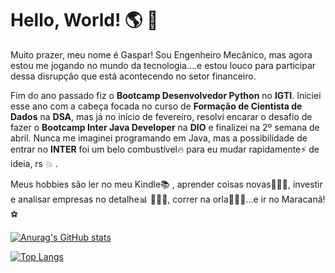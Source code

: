 # Hello, World! 🌎 👋

Muito prazer, meu nome é Gaspar! Sou Engenheiro Mecânico, mas agora estou me jogando no mundo da tecnologia....e estou louco para participar dessa disrupção que está acontecendo no setor financeiro.

Fim do ano passado fiz o **Bootcamp Desenvolvedor Python** no **IGTI**. Iniciei esse ano com a cabeça focada no curso de **Formação de Cientista de Dados** na **DSA**, mas já no início de fevereiro, resolvi encarar o desafio de fazer o **Bootcamp Inter Java Developer** na **DIO** e finalizei na 2º semana de abril. Nunca me imaginei programando em Java, mas a possibilidade de entrar no **INTER** foi um belo combustível🔥 para eu mudar rapidamente⚡️ de ideia, rs 💥 . 

Meus hobbies são ler no meu Kindle📚 , aprender coisas novas👨🏽‍💻, investir e analisar empresas no detalhe📊 🕵🏽‍♂️, correr na orla🏃🏽‍♂️...e ir no Maracanã!⚽️



[![Anurag's GitHub stats](https://github-readme-stats.vercel.app/api?username=GasparPSousa&show_icons=true&theme=ayu-mirage)](https://github.com/anuraghazra/github-readme-stats) 


[![Top Langs](https://github-readme-stats.vercel.app/api/top-langs/?username=GasparPSousa&layout=compact&show_icons=true&theme=ayu-mirage&exclude_repo=E-commerce_com_microsservicos_Java_Spring_Kafka_DIO)](https://github.com/anuraghazra/github-readme-stats)



<!---
GasparPSousa/GasparPSousa is a ✨ special ✨ repository because its `README.md` (this file) appears on your GitHub profile.
You can click the Preview link to take a look at your changes.
--->
